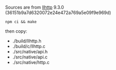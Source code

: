 Sources are from [llhttp](https://github.com/nodejs/llhttp) 9.3.0 (36151b9a7d6320072e24e472a769a5e09f9e969d)

```
npm ci && make
```

then copy:

- ./build/llhttp.h
- ./build/c/llhttp.c
- ./src/native/api.h
- ./src/native/api.c
- ./src/native/http.c
